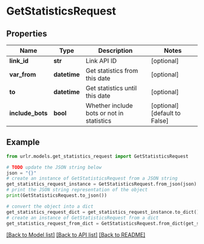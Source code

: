 # GetStatisticsRequest


## Properties

Name | Type | Description | Notes
------------ | ------------- | ------------- | -------------
**link_id** | **str** | Link API ID | [optional] 
**var_from** | **datetime** | Get statistics from this date | [optional] 
**to** | **datetime** | Get statistics until this date | [optional] 
**include_bots** | **bool** | Whether include bots or not in statistics | [optional] [default to False]

## Example

```python
from urlr.models.get_statistics_request import GetStatisticsRequest

# TODO update the JSON string below
json = "{}"
# create an instance of GetStatisticsRequest from a JSON string
get_statistics_request_instance = GetStatisticsRequest.from_json(json)
# print the JSON string representation of the object
print(GetStatisticsRequest.to_json())

# convert the object into a dict
get_statistics_request_dict = get_statistics_request_instance.to_dict()
# create an instance of GetStatisticsRequest from a dict
get_statistics_request_from_dict = GetStatisticsRequest.from_dict(get_statistics_request_dict)
```
[[Back to Model list]](../README.md#documentation-for-models) [[Back to API list]](../README.md#documentation-for-api-endpoints) [[Back to README]](../README.md)


